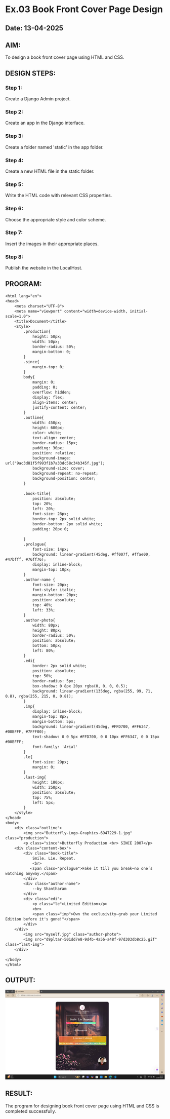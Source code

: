 # Ex.03 Book Front Cover Page Design
## Date: 13-04-2025

## AIM:
To design a book front cover page using HTML and CSS.

## DESIGN STEPS:

### Step 1:
Create a Django Admin project.

### Step 2:
Create an app in the Django interface.

### Step 3:
Create a folder named 'static' in the app folder.

### Step 4:
Create a new HTML file in the static folder.

### Step 5:
Write the HTML code with relevant CSS properties.

### Step 6:
Choose the appropriate style and color scheme.

### Step 7:
Insert the images in their appropriate places.

### Step 8:
Publish the website in the LocalHost.

## PROGRAM:
```
<html lang="en">
<head>
    <meta charset="UTF-8">
    <meta name="viewport" content="width=device-width, initial-scale=1.0">
    <title>Document</title>
    <style>
        .production{
            height: 50px;
            width: 50px;
            border-radius: 50%;
            margin-bottom: 0;
        }
        .since{
            margin-top: 0;
        }
        body{
            margin: 0;
            padding: 0;
            overflow: hidden;
            display: flex;
            align-items: center;
            justify-content: center;
        }
        .outline{
            width: 450px;
            height: 600px;
            color: white;
            text-align: center;
            border-radius: 15px;
            padding: 30px;
            position: relative;
            background-image: url("9ac3d81f5f993f1b7a33dc58c34b345f.jpg");
            background-size: cover;
            background-repeat: no-repeat;
            background-position: center;
        }
      
        .book-title{
            position: absolute;
            top: 20%;
            left: 20%;
            font-size: 28px; 
            border-top: 2px solid white; 
            border-bottom: 2px solid white; 
            padding: 20px 0;

        }
        .prologue{
            font-size: 14px;
            background: linear-gradient(45deg, #ff007f, #ffae00, #47bfff, #76ff76);
            display: inline-block;
            margin-top: 10px;
        }
        .author-name {
            font-size: 20px;
            font-style: italic;
            margin-bottom: 20px; 
            position: absolute;
            top: 40%;
            left: 33%;
        }
        .author-photo{
            width: 80px;
            height: 80px;
            border-radius: 50%;
            position: absolute;
            bottom: 50px;
            left: 80%;
        }
        .edi{
            border: 2px solid white;
            position: absolute;
            top: 50%;
            border-radius: 5px;
            box-shadow: 0 8px 20px rgba(0, 0, 0, 0.5);
            background: linear-gradient(135deg, rgba(255, 99, 71, 0.8), rgba(255, 215, 0, 0.8));
        }
        .imp{
            display: inline-block;
            margin-top: 8px;
            margin-bottom: 5px;
            background: linear-gradient(45deg, #FFD700, #FF6347, #00BFFF, #7FFF00); 
            text-shadow: 0 0 5px #FFD700, 0 0 10px #FF6347, 0 0 15px #00BFFF; 
            font-family: 'Arial'
        }
        .le{
            font-size: 29px;
            margin: 0;
        }
        .last-img{
            height: 180px;
            width: 250px;
            position: absolute;
            top: 75%;
            left: 5px;
        }
    </style>
</head>
<body>
    <div class="outline">
        <img src="Butterfly-Logo-Graphics-6947229-1.jpg" class="production">
        <p class="since">Butterfly Production <br> SINCE 2007</p>
    <div class="content-box">
        <div class="book-title">
            Smile. Lie. Repeat.
            <br>
           <span class="prologue">Fake it till you break—no one’s watching anyway.</span>
        </div>
        <div class="author-name">
            --by Shantharam
        </div>
        <div class="edi">
            <p class="le">Limited Edition</p>
            <br>
            <span class="imp">Own the exclusivity—grab your Limited Edition before it's gone!"</span>
        </div>
    </div>
        <img src="myself.jpg" class="author-photo"> 
        <img src="d9pltar-501dd7e8-9d4b-4a56-a48f-97d303db8c25.gif" class="last-img">
    </div>
    
</body>
</html>
```

## OUTPUT:
![alt text](image.png)

## RESULT:
The program for designing book front cover page using HTML and CSS is completed successfully.
